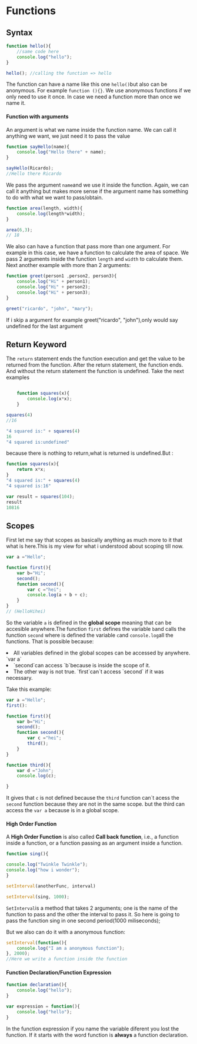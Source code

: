 <h1>Functions</h1>

<h2>Syntax</h2>

```javascript
function hello(){
    //same code here
    console.log("hello");
}

hello(); //calling the function => hello
```

The function can have a name like this one `hello()`but also can be anonymous. For example `function (){}`. We use anonymous functions if we only need to use it once. In case we need a function more than once we name it.

<h4>Function with arguments</h4>

An argument is what we name inside the function name. We can call it anything we want, we just need it to pass the value

```javascript
function sayHello(name){
    console.log("Hello there" + name);
}

sayHello(Ricardo);
//Hello there Ricardo
```
We pass the argument `name`and we use it inside the function. Again, we can call it anything but makes more sense if the argument name has something to do with what we want to pass/obtain.

```javascript
function area(length, width){
    console.log(length*width);
}

area(6,3);
// 18
```
We also can have a function that pass more than one argument.
For example in this case, we have a function to calculate the area of space. We pass 2 arguments inside the function `length` and `width` to calculate them.
Next another example with more than 2 arguments:

```javascript
function greet(person1 ,person2, person3){
    console.log("Hi" + person1);
    console.log("Hi" + person2);
    console.log("Hi" + person3);
}

greet("ricardo", "john", "mary");
```

If i skip a argument for example greet("ricardo", "john"),only would say undefined for the last argument

<h2>Return Keyword</h2>

The `return` statement ends the function execution and get the value to be returned from the function.
After the return statement, the function ends. And without the return statement the function is undefined.
Take the next examples

```javascript

    function squares(x){
        console.log(x*x);
    }

squares(4) 
//16

"4 squared is:" + squares(4)
16
"4 squared is:undefined" 
```
because there is nothing to return,what is returned is undefined.But :

```javascript
function squares(x){
    return x*x;
}
"4 squared is:" + squares(4)
"4 squared is:16"

var result = squares(104);
result
10816
```
<h2>Scopes</h2>

First let me say that scopes as basically anything as much more to it that what is here.This is my view for what i understood about scoping till now.

```javascript
var a ="Hello";

function first(){
    var b="Hi";
    second();
    function second(){
        var c ="hei";
        console.log(a + b + c);
    }
}
// (HelloHihei)
```
So the variable `a` is defined in the <strong>global scope</strong> meaning that can be accesible anywhere.The function `first` defines the variable `b`and calls the function `second` where is defined the variable `c`and `console.log`all the functions. That is possible because:

<li> All variables defined in the global scopes can be accessed by anywhere. `var a`</li>

<li>`second`can access `b`because is inside the scope of it. 

<li>The other way is not true. `first`can´t access `second` if it was necessary.

Take this example:

```javascript
var a ="Hello";
first():

function first(){
    var b="Hi";
    second();
    function second(){
        var c ="hei";
        third();
    }
}

function third(){
    var d ="John";
    console.log(c);

}
```
It gives that `c` is not defined because the `third` function can´t acess the `second` function because they are not in the same scope. but the third can access the `var a` because is in a global scope.

<h4>High Order Function</h4>

A <strong>High Order Function</strong> is also called <strong>Call back function</strong>, i.e., a function inside a function, or a function passing as an argument inside a function.

```javascript
function sing(){

console.log("Twinkle Twinkle");
console.log("how i wonder");
}

setInterval(anotherFunc, interval)

setInterval(sing, 1000);
```
`SetInterval`is a method that takes 2 arguments; one is the name of the function to pass and the other the interval to pass it.
So here is going to pass the function sing in one second period(1000 miliseconds);

But we also can do it with a anonymous function:
```javascript
setInterval(function(){
    console.log("I am a anonymous function");
}, 2000);
//Here we write a function inside the function
```

<h4>Function Declaration/Function Expression</h4>

```javascript
function declaration(){
    console.log("hello");
}

var expression = function(){
    console.log("hello");
}

```
In the function expression if you name the variable diferent you lost the function.
If it starts with the word function is <strong>always</strong> a function declaration.

